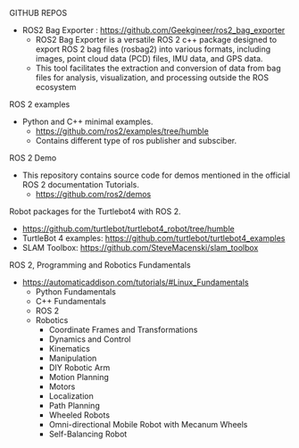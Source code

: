 
GITHUB REPOS 
* ROS2 Bag Exporter : https://github.com/Geekgineer/ros2_bag_exporter
   - ROS2 Bag Exporter is a versatile ROS 2 c++ package designed to export ROS 2 bag files (rosbag2) into various formats, including images, point cloud data (PCD) files, IMU data, and GPS data.
   -  This tool facilitates the extraction and conversion of data from bag files for analysis, visualization, and processing outside the ROS ecosystem

ROS 2 examples
* Python and C++ minimal examples.
   - https://github.com/ros2/examples/tree/humble
   - Contains different type of ros publisher and subsciber.

ROS 2 Demo
* This repository contains source code for demos mentioned in the official ROS 2 documentation Tutorials.
   - https://github.com/ros2/demos 


Robot packages for the Turtlebot4 with ROS 2.
   - https://github.com/turtlebot/turtlebot4_robot/tree/humble
   - TurtleBot 4 examples: https://github.com/turtlebot/turtlebot4_examples
   - SLAM Toolbox: https://github.com/SteveMacenski/slam_toolbox

ROS 2, Programming and Robotics Fundamentals
* https://automaticaddison.com/tutorials/#Linux_Fundamentals
   - Python Fundamentals
   - C++ Fundamentals
   - ROS 2
   - Robotics
       - Coordinate Frames and Transformations
       - Dynamics and Control
       - Kinematics
       - Manipulation
       - DIY Robotic Arm
       - Motion Planning
       - Motors
       - Localization
       - Path Planning
       - Wheeled Robots
       - Omni-directional Mobile Robot with Mecanum Wheels
       - Self-Balancing Robot
